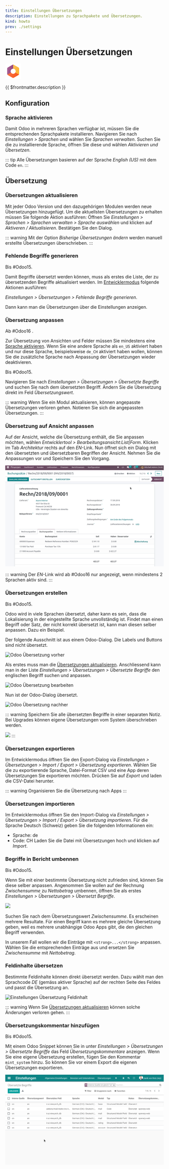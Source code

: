 ```yaml
---
title: Einstellungen Übersetzungen
description: Einstellungen zu Sprachpakete und Übersetzungen.
kind: howto
prev: ./settings
---
```


# Einstellungen Übersetzungen

![icons_odoo_settings](attachments/icons_odoo_settings.png)

{{ $frontmatter.description }}

## Konfiguration

### Sprache aktivieren

Damit Odoo in mehreren Sprachen verfügbar ist, müssen Sie die entsprechenden Sprachpakete installieren. Navigieren Sie nach _Einstellungen > Sprachen_ und wählen Sie _Sprachen verwalten_. Suchen Sie die zu installierende Sprache, öffnen Sie diese und wählen _Aktivieren und Übersetzen_.

::: tip
Alle Übersetzungen basieren auf der Sprache _English (US)_ mit dem Code `en`.
:::

## Übersetzung

### Übersetzungen aktualisieren

Mit jeder Odoo Version und den dazugehörigen Modulen werden neue Übersetzungen hinzugefügt. Um die aktuellsten Übersetzungen zu erhalten müssen Sie folgende Aktion ausführen: Öffnen Sie _Einstellungen > Sprachen > Sprachen verwalten > Sprache auswählen_ und klicken auf _Aktiveren / Aktualisieren_. Bestätigen Sie den Dialog.

::: warning
Mit der Option _Bisherige Übersetzungen ändern_ werden manuell erstellte Übersetzungen überschrieben.
:::

### Fehlende Begriffe generieren

Bis #Odoo15.

Damit Begriffe übersetzt werden können, muss als erstes die Liste, der zu übersetzenden Begriffe aktualisiert werden. Im [Entwicklermodus](Settings.md#Entwicklermodus%20aktivieren) folgende Aktionen ausführen:

_Einstellungen > Übersetzungen > Fehlende Begriffe generieren_.

Dann kann man die Übersetzungen über die Einstellungen anzeigen.

### Übersetzung anpassen

Ab #Odoo16 .

Zur Übersetzung von Ansichten und Felder müssen Sie mindestens eine [Sprache aktivieren](#Sprache%20aktivieren). Wenn Sie eine andere Sprache als `en_US` aktiviert haben und nur diese Sprache, beispielsweise `de_CH` aktiviert haben wollen, können Sie die zusätzliche Sprache nach Anpassung der Übersetzungen wieder deaktivieren.

Bis #Odoo15.

Navigieren Sie nach _Einstellungen > Übersetzungen > Übersetzte Begriffe_ und suchen Sie nach dem übersetzten Begriff. Ändern Sie die Übersetzung direkt im Feld _Übersetzungswert_.

::: warning
Wenn Sie ein Modul aktualisieren, können angepasste Übersetzungen verloren gehen. Notieren Sie sich die angepassten Übersetzungen.
:::

### Übersetzung auf Ansicht anpassen

Auf der Ansicht, welche die Übersetzung enthält, die Sie anpassen möchten, wählen _Entwicklertool > Bearbeitungsansicht:List|Form_. Klicken im Tab _Architektur_ rechts auf den _EN_-Link. Nun öffnet sich ein Dialog mit den übersetzten und übersetzbaren Begriffen der Ansicht. Nehmen Sie die Anpassungen vor und Speichern Sie den Vorgang.

![](attachments/Einstellungen%20Übersetzung%20Ansicht%20übersetzen.gif)

::: warning
Der _EN_-Link wird ab #Odoo16 nur angezeigt, wenn mindestens 2 Sprachen aktiv sind.
:::

### Übersetzungen erstellen

Bis #Odoo15.

Odoo wird in viele Sprachen übersetzt, daher kann es sein, dass die Lokalisierung in der eingestellte Sprache unvollständig ist. Findet man einen Begriff oder Satz, der nicht korrekt übersetzt ist, kann man diesen selber anpassen. Dazu ein Beispiel.

Der folgende Ausschnitt ist aus einem Odoo-Dialog. Die Labels und Buttons sind nicht übersetzt.

![Odoo Übersetzung vorher](attachments/Einstellungen%20Übersetzung%20vorher.png)

Als erstes muss man die [Übersetzungen aktualisieren](Settings%20Translations.md#Übersetzungen%20aktualisieren). Anschliessend kann man in der Liste _Einstellungen > Übersetzungen > Übersetzte Begriffe_ den englischen Begriff suchen und anpassen.

![Odoo Übersetzung bearbeiten](attachments/Einstellungen%20Übersetzung%20bearbeiten.png)

Nun ist der Odoo-Dialog übersetzt.

![Odoo Übersetzung nachher](attachments/Einstellungen%20Übersetzung%20nachher.png)

::: warning
Speichern Sie alle übersetzten Begriffe in einer separaten Notiz. Bei Upgrades können eigene Übersetzungen vom System überschrieben werden.

![](attachments/Einstellungen%20Übersetungen%20Noitz.png)
:::

### Übersetzungen exportieren

Im Entwicklermodus öffnen Sie den Export-Dialog via _Einstellungen > Übersetzungen > Import / Export > Übersetzung exportieren_. Wählen Sie die zu exportierende Sprache, Datei-Format CSV und eine App deren Übersetzungen Sie exportieren möchten. Drücken Sie auf _Export_ und laden die CSV-Datei herunter.

::: warning
Organisieren Sie die Übersetzung nach Apps
:::

### Übersetzungen importieren

Im Entwicklermodus öffnen Sie den Import-Dialog via _Einstellungen > Übersetzungen > Import / Export > Übersetzung importieren_. Für die Sprache Deutsch (Schweiz) geben Sie die folgenden Informationen ein:

- Sprache: de
- Code: CH
  Laden Sie die Datei mit Übersetzungen hoch und klicken auf _Import_.

### Begriffe in Bericht umbennen

Bis #Odoo15.

Wenn Sie mit einer bestimmte Übersetzung nicht zufrieden sind, können Sie diese selber anpassen. Angenommen Sie wollen auf der Rechnung _Zwischensumme_ zu _Nettobetrag_ umbennen, öffnen Sie als erstes _Einstellungen > Übersetzungen > Übersetzt Begriffe_.

![](attachments/Einstellungen%20Übersetzungen%20Begriff%20Zwischensumme.png)

Suchen Sie nach dem Übersetzungswert _Zwischensumme_. Es erscheinen mehrere Resultate. Für einen Begriff kann es mehrere gleiche Übersetzung geben, weil es mehrere unabhängige Odoo Apps gibt, die den gleichen Begriff verwenden.

In unserem Fall wollen wir die Einträge mit `<strong>...</strong>` anpassen. Wählen Sie die entsprechenden Einträge aus und ersetzen Sie _Zwischensumme_ mit _Nettobetrag_.

### Feldinhalte übersetzen

Bestimmte Feldinhalte können direkt übersetzt werden. Dazu wählt man den Sprachcode _DE_ (gemäss aktiver Sprache) auf der rechten Seite des Feldes und passt die Übersetzung an.

![Einstellungen Übersetzung Feldinhalt](attachments/Einstellungen%20Übersetzung%20Feldinhalt.gif)

::: warning
Wenn Sie [Übersetzungen aktualisieren](#Übersetzungen%20aktualisieren) können solche Änderungen verloren gehen.
:::

### Übersetzungskommentar hinzufügen

Bis #Odoo15.

Mit einem Odoo Snippet können Sie in unter _Einstellungen > Übersetzungen > Übersetzte Begriffe_ das Feld _Übersetzungskommentare_ anzeigen. Wenn Sie eine eigene Übersetzung erstellen, fügen Sie den Kommentar `mint_system` hinzu. So können Sie vor einem Export die eigenen Übersetzungen exportieren.

![Einstellungen Übersetzung Kommentar hinzufügen](attachments/Einstellungen%20Übersetzung%20Kommentar%20hinzufügen.gif)
